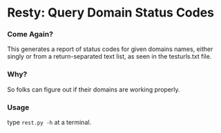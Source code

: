 # Resty: Query Domain Status Codes

### Come Again?

This generates a report of status codes for given domains names, either singly or from a return-separated text list, as seen in the testurls.txt file.

### Why?

So folks can figure out if their domains are working properly.

### Usage

type `rest.py -h` at a terminal.
